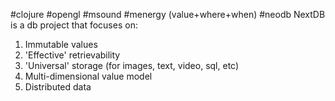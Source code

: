#clojure
#opengl
#msound
#menergy
(value+where+when)
#neodb
NextDB is a db project that focuses on:
1. Immutable values
2. 'Effective' retrievability
3. 'Universal' storage (for images, text, video, sql, etc)
4. Multi-dimensional value model
5. Distributed data
